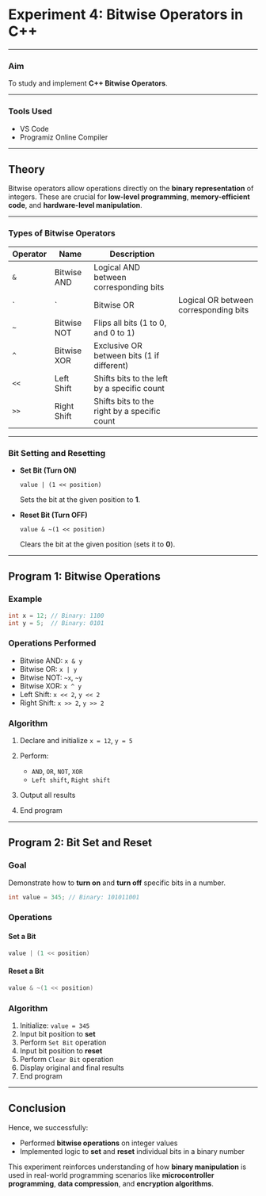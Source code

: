 # **Experiment 4: Bitwise Operators in C++**

---

### **Aim**

To study and implement **C++ Bitwise Operators**.

---

### **Tools Used**

* VS Code
* Programiz Online Compiler

---

## **Theory**

Bitwise operators allow operations directly on the **binary representation** of integers. These are crucial for **low-level programming**, **memory-efficient code**, and **hardware-level manipulation**.

---

### **Types of Bitwise Operators**

| Operator | Name        | Description                                  |                                       |
| -------- | ----------- | -------------------------------------------- | ------------------------------------- |
| `&`      | Bitwise AND | Logical AND between corresponding bits       |                                       |
| \`       | \`          | Bitwise OR                                   | Logical OR between corresponding bits |
| `~`      | Bitwise NOT | Flips all bits (1 to 0, and 0 to 1)          |                                       |
| `^`      | Bitwise XOR | Exclusive OR between bits (1 if different)   |                                       |
| `<<`     | Left Shift  | Shifts bits to the left by a specific count  |                                       |
| `>>`     | Right Shift | Shifts bits to the right by a specific count |                                       |

---

### **Bit Setting and Resetting**

* **Set Bit (Turn ON)**

  ```
  value | (1 << position)
  ```

  Sets the bit at the given position to **1**.

* **Reset Bit (Turn OFF)**

  ```
  value & ~(1 << position)
  ```

  Clears the bit at the given position (sets it to **0**).

---

## **Program 1: Bitwise Operations**

### **Example**

```cpp
int x = 12; // Binary: 1100
int y = 5;  // Binary: 0101
```

### **Operations Performed**

* Bitwise AND: `x & y`
* Bitwise OR: `x | y`
* Bitwise NOT: `~x`, `~y`
* Bitwise XOR: `x ^ y`
* Left Shift: `x << 2`, `y << 2`
* Right Shift: `x >> 2`, `y >> 2`

### **Algorithm**

1. Declare and initialize `x = 12`, `y = 5`
2. Perform:

   * `AND`, `OR`, `NOT`, `XOR`
   * `Left shift`, `Right shift`
3. Output all results
4. End program

---

## **Program 2: Bit Set and Reset**

### **Goal**

Demonstrate how to **turn on** and **turn off** specific bits in a number.

```cpp
int value = 345; // Binary: 101011001
```

### **Operations**

#### **Set a Bit**

```cpp
value | (1 << position)
```

#### **Reset a Bit**

```cpp
value & ~(1 << position)
```

### **Algorithm**

1. Initialize: `value = 345`
2. Input bit position to **set**
3. Perform `Set Bit` operation
4. Input bit position to **reset**
5. Perform `Clear Bit` operation
6. Display original and final results
7. End program

---

## **Conclusion**

Hence, we successfully:

* Performed **bitwise operations** on integer values
* Implemented logic to **set** and **reset** individual bits in a binary number

This experiment reinforces understanding of how **binary manipulation** is used in real-world programming scenarios like **microcontroller programming**, **data compression**, and **encryption algorithms**.


